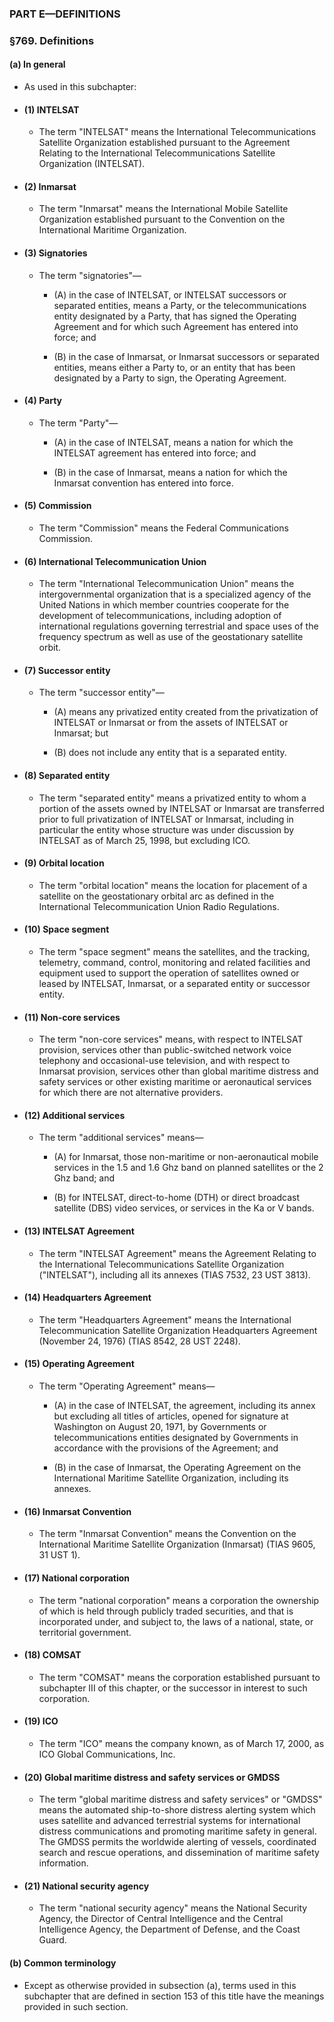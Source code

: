 ### PART E—DEFINITIONS

### §769. Definitions
#### (a) In general
* As used in this subchapter:

* #### (1) INTELSAT
  * The term "INTELSAT" means the International Telecommunications Satellite Organization established pursuant to the Agreement Relating to the International Telecommunications Satellite Organization (INTELSAT).

* #### (2) Inmarsat
  * The term "Inmarsat" means the International Mobile Satellite Organization established pursuant to the Convention on the International Maritime Organization.

* #### (3) Signatories
  * The term "signatories"—

    * (A) in the case of INTELSAT, or INTELSAT successors or separated entities, means a Party, or the telecommunications entity designated by a Party, that has signed the Operating Agreement and for which such Agreement has entered into force; and

    * (B) in the case of Inmarsat, or Inmarsat successors or separated entities, means either a Party to, or an entity that has been designated by a Party to sign, the Operating Agreement.

* #### (4) Party
  * The term "Party"—

    * (A) in the case of INTELSAT, means a nation for which the INTELSAT agreement has entered into force; and

    * (B) in the case of Inmarsat, means a nation for which the Inmarsat convention has entered into force.

* #### (5) Commission
  * The term "Commission" means the Federal Communications Commission.

* #### (6) International Telecommunication Union
  * The term "International Telecommunication Union" means the intergovernmental organization that is a specialized agency of the United Nations in which member countries cooperate for the development of telecommunications, including adoption of international regulations governing terrestrial and space uses of the frequency spectrum as well as use of the geostationary satellite orbit.

* #### (7) Successor entity
  * The term "successor entity"—

    * (A) means any privatized entity created from the privatization of INTELSAT or Inmarsat or from the assets of INTELSAT or Inmarsat; but

    * (B) does not include any entity that is a separated entity.

* #### (8) Separated entity
  * The term "separated entity" means a privatized entity to whom a portion of the assets owned by INTELSAT or Inmarsat are transferred prior to full privatization of INTELSAT or Inmarsat, including in particular the entity whose structure was under discussion by INTELSAT as of March 25, 1998, but excluding ICO.

* #### (9) Orbital location
  * The term "orbital location" means the location for placement of a satellite on the geostationary orbital arc as defined in the International Telecommunication Union Radio Regulations.

* #### (10) Space segment
  * The term "space segment" means the satellites, and the tracking, telemetry, command, control, monitoring and related facilities and equipment used to support the operation of satellites owned or leased by INTELSAT, Inmarsat, or a separated entity or successor entity.

* #### (11) Non-core services
  * The term "non-core services" means, with respect to INTELSAT provision, services other than public-switched network voice telephony and occasional-use television, and with respect to Inmarsat provision, services other than global maritime distress and safety services or other existing maritime or aeronautical services for which there are not alternative providers.

* #### (12) Additional services
  * The term "additional services" means—

    * (A) for Inmarsat, those non-maritime or non-aeronautical mobile services in the 1.5 and 1.6 Ghz band on planned satellites or the 2 Ghz band; and

    * (B) for INTELSAT, direct-to-home (DTH) or direct broadcast satellite (DBS) video services, or services in the Ka or V bands.

* #### (13) INTELSAT Agreement
  * The term "INTELSAT Agreement" means the Agreement Relating to the International Telecommunications Satellite Organization ("INTELSAT"), including all its annexes (TIAS 7532, 23 UST 3813).

* #### (14) Headquarters Agreement
  * The term "Headquarters Agreement" means the International Telecommunication Satellite Organization Headquarters Agreement (November 24, 1976) (TIAS 8542, 28 UST 2248).

* #### (15) Operating Agreement
  * The term "Operating Agreement" means—

    * (A) in the case of INTELSAT, the agreement, including its annex but excluding all titles of articles, opened for signature at Washington on August 20, 1971, by Governments or telecommunications entities designated by Governments in accordance with the provisions of the Agreement; and

    * (B) in the case of Inmarsat, the Operating Agreement on the International Maritime Satellite Organization, including its annexes.

* #### (16) Inmarsat Convention
  * The term "Inmarsat Convention" means the Convention on the International Maritime Satellite Organization (Inmarsat) (TIAS 9605, 31 UST 1).

* #### (17) National corporation
  * The term "national corporation" means a corporation the ownership of which is held through publicly traded securities, and that is incorporated under, and subject to, the laws of a national, state, or territorial government.

* #### (18) COMSAT
  * The term "COMSAT" means the corporation established pursuant to subchapter III of this chapter, or the successor in interest to such corporation.

* #### (19) ICO
  * The term "ICO" means the company known, as of March 17, 2000, as ICO Global Communications, Inc.

* #### (20) Global maritime distress and safety services or GMDSS
  * The term "global maritime distress and safety services" or "GMDSS" means the automated ship-to-shore distress alerting system which uses satellite and advanced terrestrial systems for international distress communications and promoting maritime safety in general. The GMDSS permits the worldwide alerting of vessels, coordinated search and rescue operations, and dissemination of maritime safety information.

* #### (21) National security agency
  * The term "national security agency" means the National Security Agency, the Director of Central Intelligence and the Central Intelligence Agency, the Department of Defense, and the Coast Guard.

#### (b) Common terminology
* Except as otherwise provided in subsection (a), terms used in this subchapter that are defined in section 153 of this title have the meanings provided in such section.